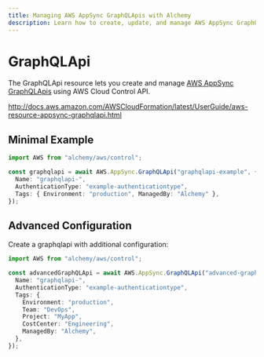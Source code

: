 ```yaml
---
title: Managing AWS AppSync GraphQLApis with Alchemy
description: Learn how to create, update, and manage AWS AppSync GraphQLApis using Alchemy Cloud Control.
---
```


# GraphQLApi

The GraphQLApi resource lets you create and manage [AWS AppSync GraphQLApis](https://docs.aws.amazon.com/appsync/latest/userguide/) using AWS Cloud Control API.

http://docs.aws.amazon.com/AWSCloudFormation/latest/UserGuide/aws-resource-appsync-graphqlapi.html

## Minimal Example

```ts
import AWS from "alchemy/aws/control";

const graphqlapi = await AWS.AppSync.GraphQLApi("graphqlapi-example", {
  Name: "graphqlapi-",
  AuthenticationType: "example-authenticationtype",
  Tags: { Environment: "production", ManagedBy: "Alchemy" },
});
```

## Advanced Configuration

Create a graphqlapi with additional configuration:

```ts
import AWS from "alchemy/aws/control";

const advancedGraphQLApi = await AWS.AppSync.GraphQLApi("advanced-graphqlapi", {
  Name: "graphqlapi-",
  AuthenticationType: "example-authenticationtype",
  Tags: {
    Environment: "production",
    Team: "DevOps",
    Project: "MyApp",
    CostCenter: "Engineering",
    ManagedBy: "Alchemy",
  },
});
```

